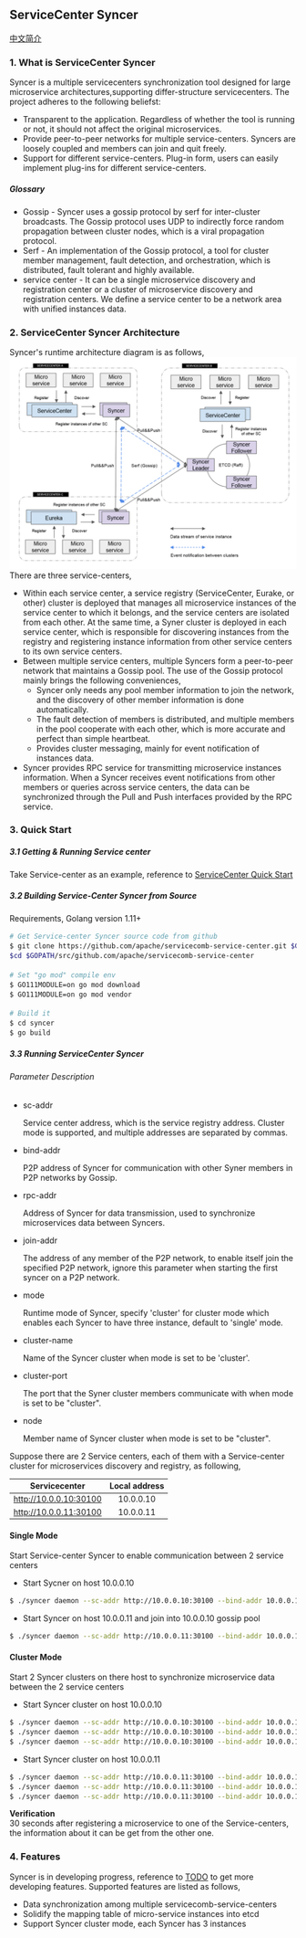 ServiceCenter Syncer
-------
[中文简介](./README-ZH.md)

### 1. What is ServiceCenter Syncer  
Syncer is a multiple servicecenters synchronization tool designed for large microservice architectures,supporting differ-structure servicecenters. The project adheres to the following beliefst:  
- Transparent to the application. Regardless of whether the tool is running or not, it should not affect the original microservices.  
- Provide peer-to-peer networks for multiple service-centers. Syncers are loosely coupled and members can  join and quit freely.  
- Support for different service-centers. Plug-in form, users can easily implement plug-ins for different service-centers.

##### Glossary 
- Gossip - Syncer  uses a gossip protocol by serf for inter-cluster broadcasts. The Gossip protocol uses UDP to indirectly force random propagation between cluster nodes, which is a viral propagation protocol.  
- Serf - An implementation of the Gossip protocol, a tool for cluster member management, fault detection, and orchestration, which is distributed, fault tolerant and highly available. 
- service center - It can be a single microservice discovery and registration center or a cluster of microservice discovery and registration centers. We define a service center to be a network area with unified instances data.

### 2. ServiceCenter Syncer Architecture
Syncer's runtime architecture diagram is as follows,
![image](./images/SyncerArchitecture.png?raw=true&v=2)  
There are three service-centers, 

- Within each service center, a service registry (ServiceCenter, Eurake, or other) cluster is deployed that manages all microservice instances of the service center to which it belongs, and the service centers are isolated from each other. At the same time, a Syner cluster is deployed in each service center, which is responsible for discovering instances from the registry and registering instance information from other service centers to its own service centers.
- Between multiple service centers, multiple Syncers form a peer-to-peer network that maintains a Gossip pool. The use of the Gossip protocol mainly brings the following conveniences, 
   - Syncer only needs any pool member information to join the network, and the discovery of other member information is done automatically. 
   - The fault detection of members is distributed, and multiple members in the pool cooperate with each other, which is more accurate and perfect than simple heartbeat.
   - Provides cluster messaging, mainly for event notification of instances data.
-  Syncer provides RPC service for transmitting microservice instances information. When a Syncer receives event notifications from other members or queries across service centers, the data can be synchronized through the Pull and Push interfaces provided by the RPC service.  

### 3. Quick Start
##### 3.1 Getting & Running Service center

Take Service-center as an example, reference to [ServiceCenter Quick Start](https://github.com/apache/servicecomb-service-center#quick-start)  

##### 3.2 Building Service-Center Syncer from Source
Requirements, Golang version 1.11+  
```bash
# Get Service-center Syncer source code from github
$ git clone https://github.com/apache/servicecomb-service-center.git $GOPATH/src/github.com/apache/servicecomb-service-center
$cd $GOPATH/src/github.com/apache/servicecomb-service-center

# Set "go mod" compile env
$ GO111MODULE=on go mod download
$ GO111MODULE=on go mod vendor

# Build it
$ cd syncer
$ go build
```

##### 3.3 Running ServiceCenter Syncer
###### Parameter Description
- sc-addr 

  Service center address, which is the service registry address. Cluster mode is supported, and multiple addresses are separated by commas.   
  
- bind-addr

  P2P address of Syncer for communication with other Syner members in P2P networks by Gossip.   
  
- rpc-addr

  Address of Syncer for data transmission, used to synchronize microservices data  between Syncers.  
  
- join-addr

  The address of any member of the P2P network, to enable itself join the specified P2P network, ignore this parameter when starting the first syncer on a P2P network.   
  
- mode

  Runtime mode of Syncer, specify 'cluster' for cluster mode which enables each Syncer to have three instance, default to 'single' mode.
  
- cluster-name

  Name of the Syncer cluster when mode is set to be 'cluster'.
  
- cluster-port

  The port that the Syner cluster members communicate with when mode is set to be "cluster".
  
- node

  Member name of Syncer cluster when mode is set to be "cluster".
  
  


Suppose there are 2 Service centers, each of them with a Service-center cluster for microservices discovery and registry, as following,   

|     Servicecenter      | Local address |
| :--------------------: | :-----------: |
| http://10.0.0.10:30100 |   10.0.0.10   |
| http://10.0.0.11:30100 |   10.0.0.11   |

#### Single Mode

Start Service-center Syncer to enable communication between 2 service centers

- Start Sycner  on host 10.0.0.10 

```bash
$ ./syncer daemon --sc-addr http://10.0.0.10:30100 --bind-addr 10.0.0.10:30190 --rpc-addr 10.0.0.10:30191
```

- Start Syncer on host 10.0.0.11 and join into 10.0.0.10 gossip pool

```bash
$ ./syncer daemon --sc-addr http://10.0.0.11:30100 --bind-addr 10.0.0.11:30190 --rpc-addr 10.0.0.11:30191 --join-addr 10.0.0.10:30191
```

#### Cluster Mode

Start 2 Syncer clusters on there host to synchronize microservice data between the 2 service centers

- Start Syncer cluster on host 10.0.0.10

```bash
$ ./syncer daemon --sc-addr http://10.0.0.10:30100 --bind-addr 10.0.0.10:30190 --rpc-addr 10.0.0.10:30191 --mode cluster --node syncer011 --cluster-port 30201 --join-addr 10.0.0.10:30190
$ ./syncer daemon --sc-addr http://10.0.0.10:30100 --bind-addr 10.0.0.10:30290 --rpc-addr 10.0.0.10:30291 --mode cluster --node syncer012 --cluster-port 30202 --join-addr 10.0.0.10:30190
$ ./syncer daemon --sc-addr http://10.0.0.10:30100 --bind-addr 10.0.0.10:30390 --rpc-addr 10.0.0.10:30391 --mode cluster --node syncer013 --cluster-port 30203 --join-addr 10.0.0.10:30190
```

- Start Syncer cluster on host 10.0.0.11

```bash
$ ./syncer daemon --sc-addr http://10.0.0.11:30100 --bind-addr 10.0.0.11:30190 --rpc-addr 10.0.0.11:30191 --mode cluster --node syncer021 --cluster-port 30201 --join-addr 10.0.0.10:30190
$ ./syncer daemon --sc-addr http://10.0.0.11:30100 --bind-addr 10.0.0.11:30290 --rpc-addr 10.0.0.11:30291 --mode cluster --node syncer022 --cluster-port 30202 --join-addr 10.0.0.10:30190
$ ./syncer daemon --sc-addr http://10.0.0.11:30100 --bind-addr 10.0.0.11:30390 --rpc-addr 10.0.0.11:30391 --mode cluster --node syncer023 --cluster-port 30203 --join-addr 10.0.0.10:30190
```

**Verification**  
30 seconds after registering a microservice to one of the Service-centers,  the information about it can be get from the other one.

### 4. Features

Syncer is in developing progress, reference to [TODO](./TODO.md) to get more developing features. Supported features are listed as follows,

- Data synchronization among multiple servicecomb-service-centers
- Solidify the mapping table of micro-service instances into etcd
- Support Syncer cluster mode, each Syncer has 3 instances

